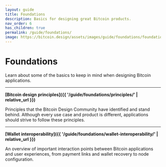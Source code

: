 ```yaml
---
layout: guide
title: Foundations
description: Basics for designing great Bitcoin products.
nav_order: 6
has_children: true
permalink: /guide/foundations/
image: https://bitcoin.design/assets/images/guide/foundations/foundations-preview.jpg
---
```


# Foundations

Learn about some of the basics to keep in mind when designing Bitcoin applications.

---

**[Bitcoin design principles]({{ '/guide/foundations/principles/' | relative_url }})**

Principles that the Bitcoin Design Community have identified and stand behind. Although every use case and product is different, applications should strive to follow these principles.

---

**[Wallet interoperability]({{ '/guide/foundations/wallet-interoperability/' | relative_url }})**

An overview of important interaction points between Bitcoin applications and user experiences, from payment links and wallet recovery to node configuration.
